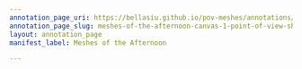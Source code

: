 ```yaml
---
annotation_page_uri: https://bellasiu.github.io/pov-meshes/annotations/meshes-of-the-afternoon-canvas-1-point-of-view-shot.json
annotation_page_slug: meshes-of-the-afternoon-canvas-1-point-of-view-shot
layout: annotation_page
manifest_label: Meshes of the Afternoon

---
```

